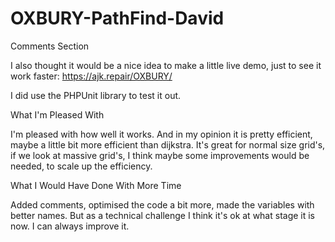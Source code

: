 # OXBURY-PathFind-David

Comments Section

I also thought it would be a nice idea to make a little live demo, just to see it work faster:
https://ajk.repair/OXBURY/

I did use the PHPUnit library to test it out.

What I'm Pleased With

I'm pleased with how well it works. And in my opinion it is pretty efficient, maybe a little bit more efficient than dijkstra. It's great for normal size grid's, if we look at massive grid's, I think maybe some improvements would be needed, to scale up the efficiency.

What I Would Have Done With More Time

Added comments, optimised the code a bit more, made the variables with better names. But as a technical challenge I think it's ok at what stage it is now. I can always improve it.
